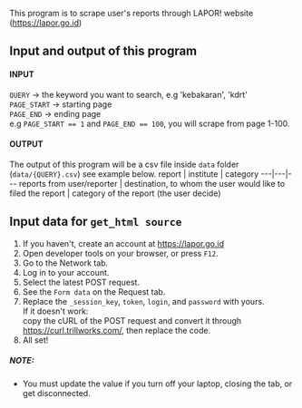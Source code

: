 This program is to scrape user's reports through LAPOR! website (https://lapor.go.id)

##  Input and output of this program
#### INPUT
`QUERY` -> the keyword you want to search, e.g 'kebakaran', 'kdrt'
<br> `PAGE_START` -> starting page
<br> `PAGE_END` -> ending page
<br> e.g `PAGE_START == 1` and `PAGE_END == 100`, you will scrape from page 1-100.
#### OUTPUT
The output of this program will be a csv file inside `data` folder (`data/{QUERY}.csv`) see example below.
report | institute | category
---|---|---
reports from user/reporter | destination, to whom the user would like to filed the report | category of the report (the user decide)


## Input data for `get_html source`
1. If you haven't, create an account at https://lapor.go.id
2. Open developer tools on your browser, or press `F12`.
3. Go to the Network tab.
4. Log in to your account.
5. Select the latest POST request.
6. See the `Form data` on the Request tab.
7. Replace the `_session_key`, `token`, `login`, and `password` with yours.
   <br> If it doesn't work:
   <br> copy the cURL of the POST request and convert it through https://curl.trillworks.com/, then replace the code.
8. All set!

##### NOTE:
- You must update the value if you turn off your laptop, closing the tab, or get disconnected.
